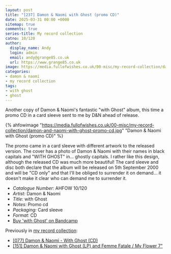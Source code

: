 ```yaml
---
layout: post
title: "[237] Damon & Naomi with Ghost (promo CD)"
date: 2025-03-31 00:00 +0000
sitemap: true
comments: true
series-title: My record collection
catno: 10/120
author:
  display_name: Andy
  login: admin
  email: andy@grange85.co.uk
  url: https://www.grange85.co.uk
image: https://media.fullofwishes.co.uk/00-misc/my-record-collection/damon-and-naomi-with-ghost-promo-cd.jpg
categories:
- damon & naomi
- my record collection
tags:
- with ghost
- ghost
---
```

Another copy of Damon & Naomi's fantastic "with Ghost" album, this time a promo CD in a card sleeve sent to me by D&N ahead of release.

{% ahfowimage "https://media.fullofwishes.co.uk/00-misc/my-record-collection/damon-and-naomi-with-ghost-promo-cd.jpg" "Damon & Naomi with Ghost (promo CD)" %}

The promo came in a card sleeve with different artwork to the released version. The cover has a photo of Damon & Naomi with their names in black capitals and "WITH GHOST" in... ghostly capitals. I rather like this design, although the released CD was much more beautiful! The card sleeve and disc both declare that the album will be released on 5th September 2000 and will be "CD only" and that I'll be obliged to surrender it on demand... it doesn't make it clear who can demand me to surrender it.

 - *Catalogue Number:* AHFOW 10/120
 - *Artist:* Damon & Naomi
 - *Title:* with Ghost
 - *Notes:* Promo cd
 - *Packaging:* Card sleeve
 - *Format:* CD
 - [Buy 'with Ghost' on Bandcamp](https://damonandnaomi.bandcamp.com/album/damon-naomi-with-ghost)

Previously in [my record collection](/category/my-record-collection):
 - [\[077\] Damon & Naomi - With Ghost (CD)](/2023/10/02/my-record-collection-074-damon-naomi-with-ghost-cd/)
 - [\[151\] Damon & Naomi with Ghost (LP) and Femme Fatale / My Flower 7"](/2024/06/13/my-record-collection-144-damon-naomi-with-ghost-lp/)
